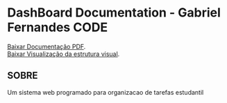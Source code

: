 # DashBoard Documentation - Gabriel Fernandes CODE
 [Baixar Documentação PDF]().<br>
 [Baixar Visualização da estrutura visual]().

## SOBRE
 <p>Um sistema web programado para organizacao de tarefas estudantil</p>

